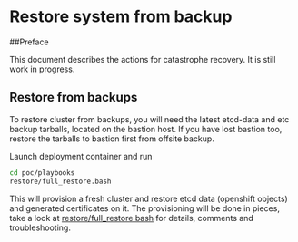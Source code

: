 # Restore system from backup

##Preface

This document describes the actions for catastrophe recovery. It is still work in progress. 

## Restore from backups

To restore cluster from backups, you will need the latest etcd-data and etc backup tarballs, located
on the bastion host. If you have lost bastion too, restore the tarballs to bastion first from offsite 
backup.

Launch deployment container and run

```bash
cd poc/playbooks
restore/full_restore.bash
```

This will provision a fresh cluster and restore etcd data (openshift objects) and generated certificates
on it. The provisioning will be done in pieces, take a look at 
[restore/full_restore.bash](/playbooks/restore/full_restore.bash) for details, comments and troubleshooting.
